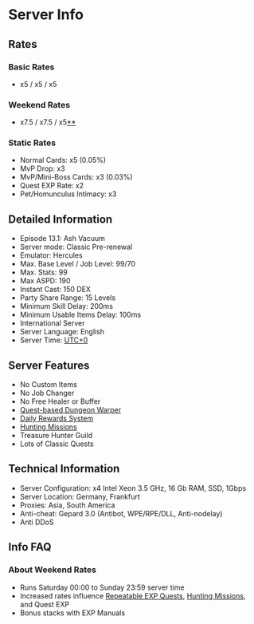 # Server Info

## Rates

### Basic Rates
- x5 / x5 / x5

### Weekend Rates
- x7.5 / x7.5 / x5[**](#about-weekend-rates)

### Static Rates
- Normal Cards: x5 (0.05%)
- MvP Drop: x3
- MvP/Mini-Boss Cards: x3 (0.03%)
- Quest EXP Rate: x2
- Pet/Homunculus Intimacy: x3

## Detailed Information
- Episode 13.1: Ash Vacuum
- Server mode: Classic Pre-renewal
- Emulator: Hercules
- Max. Base Level / Job Level: 99/70
- Max. Stats: 99
- Max ASPD: 190
- Instant Cast: 150 DEX
- Party Share Range: 15 Levels
- Minimum Skill Delay: 200ms
- Minimum Usable Items Delay: 100ms
- International Server
- Server Language: English
- Server Time: [UTC+0](https://dayspedia.com/time/zones/utc+0/)

## Server Features
- No Custom Items
- No Job Changer
- No Free Healer or Buffer
- [Quest-based Dungeon Warper](Warper_System.md)
- [Daily Rewards System](Attendance_System.md)
- [Hunting Missions](Hunting_Mission.md)
- Treasure Hunter Guild
- Lots of Classic Quests

## Technical Information
- Server Configuration: x4 Intel Xeon 3.5 GHz, 16 Gb RAM, SSD, 1Gbps
- Server Location: Germany, Frankfurt
- Proxies: Asia, South America
- Anti-cheat: Gepard 3.0 (Antibot, WPE/RPE/DLL, Anti-nodelay)
- Anti DDoS

## Info FAQ

### About Weekend Rates
- Runs Saturday 00:00 to Sunday 23:59 server time 
- Increased rates influence [Repeatable EXP Quests](Repeatable_Quests.md), [Hunting Missions](Hunting_Mission.md), and Quest EXP
- Bonus stacks with EXP Manuals